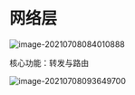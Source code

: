 # 网络层

![image-20210708084010888](https://gitee.com/sun-qiao321/picture/raw/master/images/image-20210708084010888.png)

核心功能：转发与路由

![image-20210708093649700](https://gitee.com/sun-qiao321/picture/raw/master/images/image-20210708093649700.png)